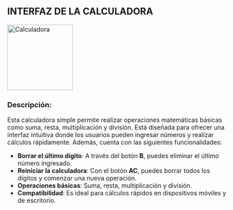 ## INTERFAZ DE LA CALCULADORA
<img src="https://github.com/user-attachments/assets/fcc031c2-eb5f-4e44-a32f-dd38db54bf51" alt="Calculadora" width="150"/> 

### Descripción:
Esta calculadora simple permite realizar operaciones matemáticas básicas como suma, resta, multiplicación y división. Está diseñada para ofrecer una interfaz intuitiva donde los usuarios pueden ingresar números y realizar cálculos rápidamente. Además, cuenta con las siguientes funcionalidades:

- **Borrar el último dígito**: A través del botón **B**, puedes eliminar el último número ingresado.
- **Reiniciar la calculadora**: Con el botón **AC**, puedes borrar todos los dígitos y comenzar una nueva operación.
- **Operaciones básicas**: Suma, resta, multiplicación y división.
- **Compatibilidad**: Es ideal para cálculos rápidos en dispositivos móviles y de escritorio.
